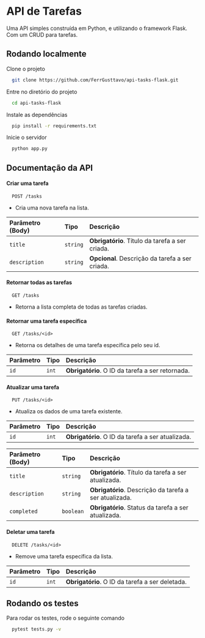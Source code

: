 
# API de Tarefas

Uma API simples construída em Python, e utilizando o framework Flask. Com um CRUD para tarefas.


## Rodando localmente

Clone o projeto

```bash
  git clone https://github.com/FerrGusttavo/api-tasks-flask.git
```

Entre no diretório do projeto

```bash
  cd api-tasks-flask
```

Instale as dependências

```bash
  pip install -r requirements.txt
```

Inicie o servidor

```bash
  python app.py
```


## Documentação da API

#### Criar uma tarefa

```http
  POST /tasks
```

- Cria uma nova tarefa na lista.

| Parâmetro (Body)   | Tipo       | Descrição                                   |
| :---------- | :--------- | :------------------------------------------ |
| `title`      | `string` | **Obrigatório**. Título da tarefa a ser criada.|
| `description` | `string` | **Opcional**. Descrição da tarefa a ser criada.

#### Retornar todas as tarefas


```http
  GET /tasks
```

- Retorna a lista completa de todas as tarefas criadas.

#### Retornar uma tarefa específica 


```http
  GET /tasks/<id>
```

- Retorna os detalhes de uma tarefa específica pelo seu id.

| Parâmetro   | Tipo       | Descrição                                   |
| :---------- | :--------- | :------------------------------------------ |
| `id`      | `int` | **Obrigatório**. O ID da tarefa a ser retornada. |

#### Atualizar uma tarefa

```http
  PUT /tasks/<id>
```

- Atualiza os dados de uma tarefa existente.

| Parâmetro   | Tipo       | Descrição                                   |
| :---------- | :--------- | :------------------------------------------ |
| `id`      | `int` | **Obrigatório**. O ID da tarefa a ser atualizada. |

| Parâmetro (Body)   | Tipo       | Descrição                                   |
| :---------- | :--------- | :------------------------------------------ |
| `title`      | `string` | **Obrigatório**. Título da tarefa a ser atualizada.|
| `description` | `string` | **Obrigatório**. Descrição da tarefa a ser atualizada.
| `completed` | `boolean` | **Obrigatório**. Status da tarefa a ser atualizada.

#### Deletar uma tarefa

```http
  DELETE /tasks/<id>
```

- Remove uma tarefa específica da lista.

| Parâmetro   | Tipo       | Descrição                                   |
| :---------- | :--------- | :------------------------------------------ |
| `id`      | `int` | **Obrigatório**. O ID da tarefa a ser deletada. |

## Rodando os testes

Para rodar os testes, rode o seguinte comando

```bash
  pytest tests.py -v
```

